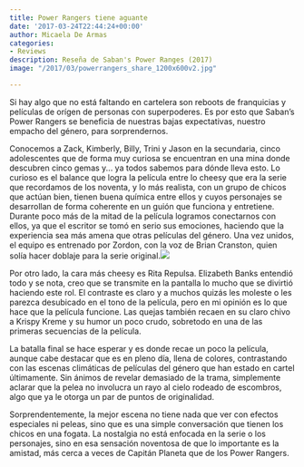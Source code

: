 ```yaml
---
title: Power Rangers tiene aguante
date: '2017-03-24T22:44:24+00:00'
author: Micaela De Armas
categories:
- Reviews
description: Reseña de Saban's Power Ranges (2017)
image: "/2017/03/powerrangers_share_1200x600v2.jpg"

---
```



Si hay algo que no está faltando en cartelera son reboots de franquicias y películas de orígen de personas con superpoderes. Es por esto que Saban’s Power Rangers se beneficia de nuestras bajas expectativas, nuestro empacho del género, para sorprendernos.

Conocemos a Zack, Kimberly, Billy, Trini y Jason en la secundaria, cinco adolescentes que de forma muy curiosa se encuentran en una mina donde descubren cinco gemas y... ya todos sabemos para dónde lleva esto. Lo curioso es el balance que logra la película entre lo cheesy que era la serie que recordamos de los noventa, y lo más realista, con un grupo de chicos que actúan bien, tienen buena química entre ellos y cuyos personajes se desarrollan de forma coherente en un guión que funciona y entretiene. Durante poco más de la mitad de la película logramos conectarnos con ellos, ya que el escritor se tomó en serio sus emociones, haciendo que la experiencia sea más amena que otras películas del género. Una vez unidos, el equipo es entrenado por Zordon, con la voz de Brian Cranston, quien solía hacer doblaje para la serie original.![](/img/2017/03/rita-header34.jpg)

Por otro lado, la cara más cheesy es Rita Repulsa. Elizabeth Banks entendió todo y se nota, creo que se transmite en la pantalla lo mucho que se divirtió haciendo este rol. El contraste es claro y a muchos quizás les moleste o les parezca desubicado en el tono de la película, pero en mi opinión es lo que hace que la película funcione. Las quejas también recaen en su claro chivo a Krispy Kreme y su humor un poco crudo, sobretodo en una de las primeras secuencias de la película.

La batalla final se hace esperar y es donde recae un poco la película, aunque cabe destacar que es en pleno día, llena de colores, contrastando con las escenas climáticas de películas del género que han estado en cartel últimamente. Sin ánimos de revelar demasiado de la trama, simplemente aclarar que la pelea no involucra un rayo al cielo rodeado de escombros, algo que ya le otorga un par de puntos de originalidad.

Sorprendentemente, la mejor escena no tiene nada que ver con efectos especiales ni peleas, sino que es una simple conversación que tienen los chicos en una fogata. La nostalgia no está enfocada en la serie o los personajes, sino en esa sensación noventosa de que lo importante es la amistad, más cerca a veces de Capitán Planeta que de los Power Rangers.


